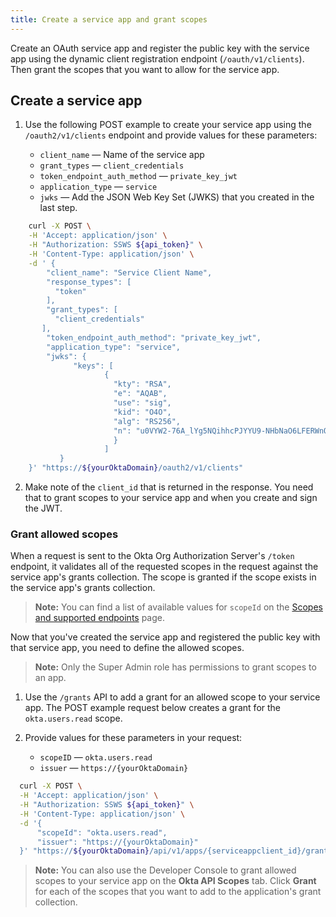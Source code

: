 ```yaml
---
title: Create a service app and grant scopes
---
```


Create an OAuth service app and register the public key with the service app using the dynamic client registration endpoint (`/oauth/v1/clients`). Then grant the scopes that you want to allow for the service app.

## Create a service app

1. Use the following POST example to create your service app using the `/oauth2/v1/clients` endpoint and provide values for these parameters:

    * `client_name` &mdash; Name of the service app
    * `grant_types` &mdash; `client_credentials`
    * `token_endpoint_auth_method` &mdash; `private_key_jwt`
    * `application_type` &mdash; `service`
    * `jwks` &mdash; Add the JSON Web Key Set (JWKS) that you created in the <GuideLink link="../create-publicprivate-keypair">last step</GuideLink>.

```bash
    curl -X POST \
    -H 'Accept: application/json' \
    -H "Authorization: SSWS ${api_token}" \
    -H 'Content-Type: application/json' \
    -d ' {
        "client_name": "Service Client Name",
        "response_types": [
          "token"
        ],
        "grant_types": [
          "client_credentials"
       ],
        "token_endpoint_auth_method": "private_key_jwt",
        "application_type": "service",
        "jwks": {
              "keys": [
                     {
                       "kty": "RSA",
                       "e": "AQAB",
                       "use": "sig",
                       "kid": "O4O",
                       "alg": "RS256",
                       "n": "u0VYW2-76A_lYg5NQihhcPJYYU9-NHbNaO6LFERWnOUbU7l3MJdmCailwSzjO76O-2GdLE-Hn2kx04jWCCPofnQ8xNmFScNo8UQ1dKVq0UkFK-sl-Z0Uu19GiZa2fxSWwg_1g2t-ZpNtKCI279xGBi_hTnupqciUonWe6CIvTv0FfX0LiMqQqjARxPS-6fdBZq8WN9qLGDwpjHK81CoYuzASOezVFYDDyXYzV0X3X_kFVt2sqL5DVN684bEbTsWl91vV-bGmswrlQ0UVUq6t78VdgMrj0RZBD-lFNJcY7CwyugpgLbnm4HEJmCOWJOdjVLj3hFxVVblNJQQ1Z15UXw"
                       }
                     ]
           }
    }' "https://${yourOktaDomain}/oauth2/v1/clients"
```

2. Make note of the `client_id` that is returned in the response. You need that to grant scopes to your service app and when you create and sign the JWT.

### Grant allowed scopes

When a request is sent to the Okta Org Authorization Server's `/token` endpoint, it validates all of the requested scopes in the request against the service app's grants collection. The scope is granted if the scope exists in the service app's grants collection.

> **Note:** You can find a list of available values for `scopeId` on the [Scopes and supported endpoints](/docs/guides/implement-oauth-for-okta/scopes/) page.

Now that you've created the service app and registered the public key with that service app, you need to define the allowed scopes.

> **Note:** Only the Super Admin role has permissions to grant scopes to an app.

1. Use the `/grants` API to add a grant for an allowed scope to your service app. The POST example request below creates a grant for the `okta.users.read` scope.

2. Provide values for these parameters in your request:

    * `scopeID` &mdash; `okta.users.read`
    * `issuer` &mdash; `https://{yourOktaDomain}`<br>

```bash
  curl -X POST \
  -H 'Accept: application/json' \
  -H "Authorization: SSWS ${api_token}" \
  -H 'Content-Type: application/json' \
  -d '{
      "scopeId": "okta.users.read",
      "issuer": "https://{yourOktaDomain}"
  }' "https://${yourOktaDomain}/api/v1/apps/{serviceappclient_id}/grants"
```

> **Note:** You can also use the Developer Console to grant allowed scopes to your service app on the **Okta API Scopes** tab. Click **Grant** for each of the scopes that you want to add to the application's grant collection.

<NextSectionLink/>
